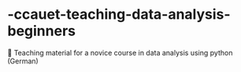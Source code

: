 # -ccauet-teaching-data-analysis-beginners
🐍 Teaching material for a novice course in data analysis using python (German)
